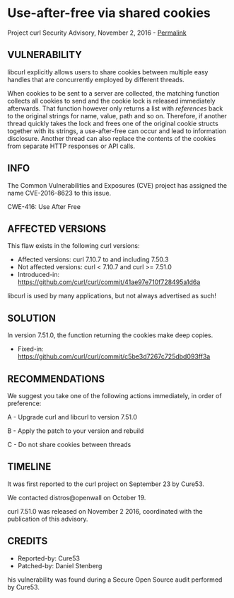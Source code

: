 Use-after-free via shared cookies
=================================

Project curl Security Advisory, November 2, 2016 -
[Permalink](https://curl.se/docs/CVE-2016-8623.html)

VULNERABILITY
-------------

libcurl explicitly allows users to share cookies between multiple easy handles
that are concurrently employed by different threads.

When cookies to be sent to a server are collected, the matching function
collects all cookies to send and the cookie lock is released immediately
afterwards. That function however only returns a list with *references* back
to the original strings for name, value, path and so on. Therefore, if another
thread quickly takes the lock and frees one of the original cookie structs
together with its strings, a use-after-free can occur and lead to information
disclosure. Another thread can also replace the contents of the cookies from
separate HTTP responses or API calls.

INFO
----

The Common Vulnerabilities and Exposures (CVE) project has assigned the name
CVE-2016-8623 to this issue.

CWE-416: Use After Free

AFFECTED VERSIONS
-----------------

This flaw exists in the following curl versions:

- Affected versions: curl 7.10.7 to and including 7.50.3
- Not affected versions: curl < 7.10.7 and curl >= 7.51.0
- Introduced-in: https://github.com/curl/curl/commit/41ae97e710f728495a1d6a

libcurl is used by many applications, but not always advertised as such!

SOLUTION
------------

In version 7.51.0, the function returning the cookies make deep copies.

- Fixed-in: https://github.com/curl/curl/commit/c5be3d7267c725dbd093ff3a

RECOMMENDATIONS
---------------

We suggest you take one of the following actions immediately, in order of
preference:

 A - Upgrade curl and libcurl to version 7.51.0

 B - Apply the patch to your version and rebuild

 C - Do not share cookies between threads

TIMELINE
---------

It was first reported to the curl project on September 23 by Cure53.

We contacted distros@openwall on October 19.

curl 7.51.0 was released on November 2 2016, coordinated with the publication
of this advisory.

CREDITS
-------

- Reported-by: Cure53
- Patched-by: Daniel Stenberg

his vulnerability was found during a Secure Open Source audit performed by
Cure53.
